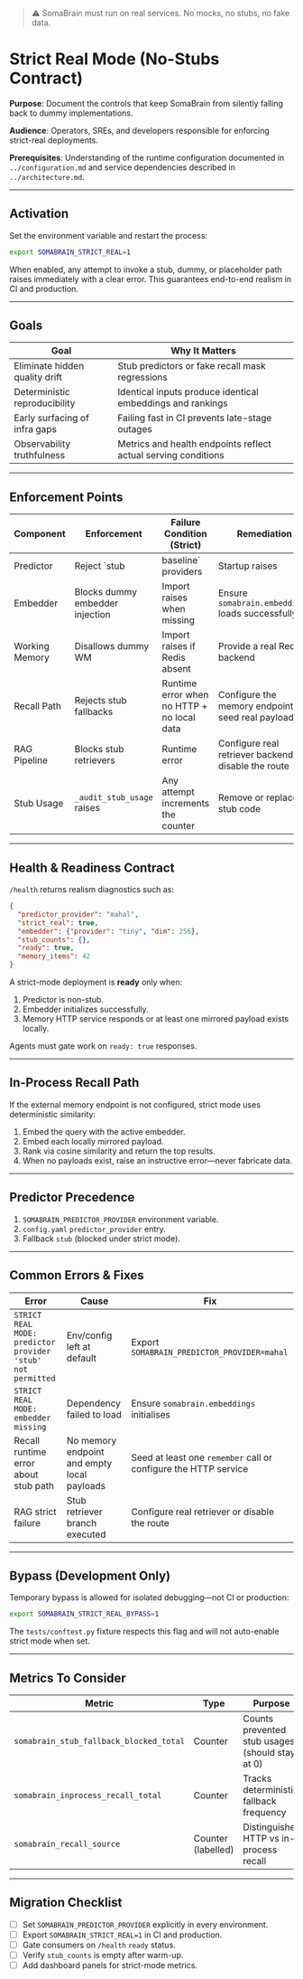 > :warning: SomaBrain must run on real services. No mocks, no stubs, no fake data.

# Strict Real Mode (No-Stubs Contract)

**Purpose**: Document the controls that keep SomaBrain from silently falling back to dummy implementations.

**Audience**: Operators, SREs, and developers responsible for enforcing strict-real deployments.

**Prerequisites**: Understanding of the runtime configuration documented in `../configuration.md` and service dependencies described in `../architecture.md`.

---

## Activation

Set the environment variable and restart the process:

```bash
export SOMABRAIN_STRICT_REAL=1
```

When enabled, any attempt to invoke a stub, dummy, or placeholder path raises immediately with a clear error. This guarantees end-to-end realism in CI and production.

---

## Goals

| Goal | Why It Matters |
|------|----------------|
| Eliminate hidden quality drift | Stub predictors or fake recall mask regressions |
| Deterministic reproducibility | Identical inputs produce identical embeddings and rankings |
| Early surfacing of infra gaps | Failing fast in CI prevents late-stage outages |
| Observability truthfulness | Metrics and health endpoints reflect actual serving conditions |

---

## Enforcement Points

| Component | Enforcement | Failure Condition (Strict) | Remediation |
|-----------|-------------|-----------------------------|-------------|
| Predictor | Reject `stub|baseline` providers | Startup raises | Set `SOMABRAIN_PREDICTOR_PROVIDER=mahal` or `llm` |
| Embedder | Blocks dummy embedder injection | Import raises when missing | Ensure `somabrain.embeddings` loads successfully |
| Working Memory | Disallows dummy WM | Import raises if Redis absent | Provide a real Redis backend |
| Recall Path | Rejects stub fallbacks | Runtime error when no HTTP + no local data | Configure the memory endpoint or seed real payloads |
| RAG Pipeline | Blocks stub retrievers | Runtime error | Configure real retriever backends or disable the route |
| Stub Usage | `_audit_stub_usage` raises | Any attempt increments the counter | Remove or replace stub code |

---

## Health & Readiness Contract

`/health` returns realism diagnostics such as:

```json
{
  "predictor_provider": "mahal",
  "strict_real": true,
  "embedder": {"provider": "tiny", "dim": 256},
  "stub_counts": {},
  "ready": true,
  "memory_items": 42
}
```

A strict-mode deployment is **ready** only when:
1. Predictor is non-stub.
2. Embedder initializes successfully.
3. Memory HTTP service responds or at least one mirrored payload exists locally.

Agents must gate work on `ready: true` responses.

---

## In-Process Recall Path

If the external memory endpoint is not configured, strict mode uses deterministic similarity:

1. Embed the query with the active embedder.
2. Embed each locally mirrored payload.
3. Rank via cosine similarity and return the top results.
4. When no payloads exist, raise an instructive error—never fabricate data.

---

## Predictor Precedence

1. `SOMABRAIN_PREDICTOR_PROVIDER` environment variable.
2. `config.yaml` `predictor_provider` entry.
3. Fallback `stub` (blocked under strict mode).

---

## Common Errors & Fixes

| Error | Cause | Fix |
|-------|-------|-----|
| `STRICT REAL MODE: predictor provider 'stub' not permitted` | Env/config left at default | Export `SOMABRAIN_PREDICTOR_PROVIDER=mahal` |
| `STRICT REAL MODE: embedder missing` | Dependency failed to load | Ensure `somabrain.embeddings` initialises |
| Recall runtime error about stub path | No memory endpoint and empty local payloads | Seed at least one `remember` call or configure the HTTP service |
| RAG strict failure | Stub retriever branch executed | Configure real retriever or disable the route |

---

## Bypass (Development Only)

Temporary bypass is allowed for isolated debugging—not CI or production:

```bash
export SOMABRAIN_STRICT_REAL_BYPASS=1
```

The `tests/conftest.py` fixture respects this flag and will not auto-enable strict mode when set.

---

## Metrics To Consider

| Metric | Type | Purpose |
|--------|------|---------|
| `somabrain_stub_fallback_blocked_total` | Counter | Counts prevented stub usages (should stay at 0) |
| `somabrain_inprocess_recall_total` | Counter | Tracks deterministic fallback frequency |
| `somabrain_recall_source` | Counter (labelled) | Distinguishes HTTP vs in-process recall |

---

## Migration Checklist

- [ ] Set `SOMABRAIN_PREDICTOR_PROVIDER` explicitly in every environment.
- [ ] Export `SOMABRAIN_STRICT_REAL=1` in CI and production.
- [ ] Gate consumers on `/health` `ready` status.
- [ ] Verify `stub_counts` is empty after warm-up.
- [ ] Add dashboard panels for strict-mode metrics.
